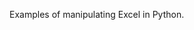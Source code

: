 <!--
@Author: Pan Chao
@Date:   2018-06-08 21:45:24
@Last Modified by:   Pan Chao
@Last Modified time: 2018-06-08 21:45:55
-->

Examples of manipulating Excel in Python.